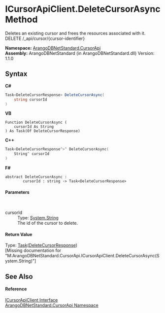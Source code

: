 # ICursorApiClient.DeleteCursorAsync Method 
 

Deletes an existing cursor and frees the resources associated with it. DELETE /_api/cursor/{cursor-identifier}

**Namespace:**&nbsp;<a href="07594271-f588-4e19-bc70-abde35f2665a">ArangoDBNetStandard.CursorApi</a><br />**Assembly:**&nbsp;ArangoDBNetStandard (in ArangoDBNetStandard.dll) Version: 1.1.0

## Syntax

**C#**<br />
``` C#
Task<DeleteCursorResponse> DeleteCursorAsync(
	string cursorId
)
```

**VB**<br />
``` VB
Function DeleteCursorAsync ( 
	cursorId As String
) As Task(Of DeleteCursorResponse)
```

**C++**<br />
``` C++
Task<DeleteCursorResponse^>^ DeleteCursorAsync(
	String^ cursorId
)
```

**F#**<br />
``` F#
abstract DeleteCursorAsync : 
        cursorId : string -> Task<DeleteCursorResponse> 

```


#### Parameters
&nbsp;<dl><dt>cursorId</dt><dd>Type: <a href="https://docs.microsoft.com/dotnet/api/system.string" target="_blank" rel="noopener noreferrer">System.String</a><br />The id of the cursor to delete.</dd></dl>

#### Return Value
Type: <a href="https://docs.microsoft.com/dotnet/api/system.threading.tasks.task-1" target="_blank" rel="noopener noreferrer">Task</a>(<a href="3cb7be27-7515-6bba-6406-91d830d3659a">DeleteCursorResponse</a>)<br />\[Missing <returns> documentation for "M:ArangoDBNetStandard.CursorApi.ICursorApiClient.DeleteCursorAsync(System.String)"\]

## See Also


#### Reference
<a href="f00f9b51-4bec-995b-0cb0-b91142c0ceab">ICursorApiClient Interface</a><br /><a href="07594271-f588-4e19-bc70-abde35f2665a">ArangoDBNetStandard.CursorApi Namespace</a><br />